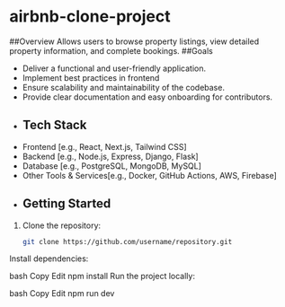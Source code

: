 # airbnb-clone-project
##Overview 
Allows users to browse property listings, view detailed property information, and complete bookings.
##Goals
- Deliver a functional and user-friendly application.  
- Implement best practices in frontend  
- Ensure scalability and maintainability of the codebase.  
- Provide clear documentation and easy onboarding for contributors.
- ## Tech Stack
- Frontend [e.g., React, Next.js, Tailwind CSS]  
- Backend [e.g., Node.js, Express, Django, Flask]  
- Database [e.g., PostgreSQL, MongoDB, MySQL]  
- Other Tools & Services[e.g., Docker, GitHub Actions, AWS, Firebase]
- ## Getting Started
1. Clone the repository:  
   ```bash
   git clone https://github.com/username/repository.git
Install dependencies:

bash
Copy
Edit
npm install
Run the project locally:

bash
Copy
Edit
npm run dev
